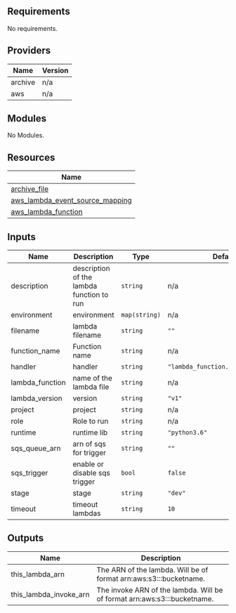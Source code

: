 ## Requirements

No requirements.

## Providers

| Name | Version |
|------|---------|
| archive | n/a |
| aws | n/a |

## Modules

No Modules.

## Resources

| Name |
|------|
| [archive_file](https://registry.terraform.io/providers/hashicorp/archive/latest/docs/data-sources/file) |
| [aws_lambda_event_source_mapping](https://registry.terraform.io/providers/hashicorp/aws/latest/docs/resources/lambda_event_source_mapping) |
| [aws_lambda_function](https://registry.terraform.io/providers/hashicorp/aws/latest/docs/resources/lambda_function) |

## Inputs

| Name | Description | Type | Default | Required |
|------|-------------|------|---------|:--------:|
| description | description of the lambda function to run | `string` | n/a | yes |
| environment | environment | `map(string)` | n/a | yes |
| filename | lambda filename | `string` | `""` | no |
| function\_name | Function name | `string` | n/a | yes |
| handler | handler | `string` | `"lambda_function.lambda_handler"` | no |
| lambda\_function | name of the lambda file | `string` | n/a | yes |
| lambda\_version | version | `string` | `"v1"` | no |
| project | project | `string` | n/a | yes |
| role | Role to run | `string` | n/a | yes |
| runtime | runtime lib | `string` | `"python3.6"` | no |
| sqs\_queue\_arn | arn of sqs for trigger | `string` | `""` | no |
| sqs\_trigger | enable or disable sqs trigger | `bool` | `false` | no |
| stage | stage | `string` | `"dev"` | no |
| timeout | timeout lambdas | `string` | `10` | no |

## Outputs

| Name | Description |
|------|-------------|
| this\_lambda\_arn | The ARN of the lambda. Will be of format arn:aws:s3:::bucketname. |
| this\_lambda\_invoke\_arn | The invoke ARN of the lambda. Will be of format arn:aws:s3:::bucketname. |
